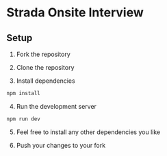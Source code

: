 # Strada Onsite Interview

## Setup

1. Fork the repository

2. Clone the repository

3. Install dependencies

```bash
npm install
```

4. Run the development server

```bash
npm run dev
```

5. Feel free to install any other dependencies you like

6. Push your changes to your fork
